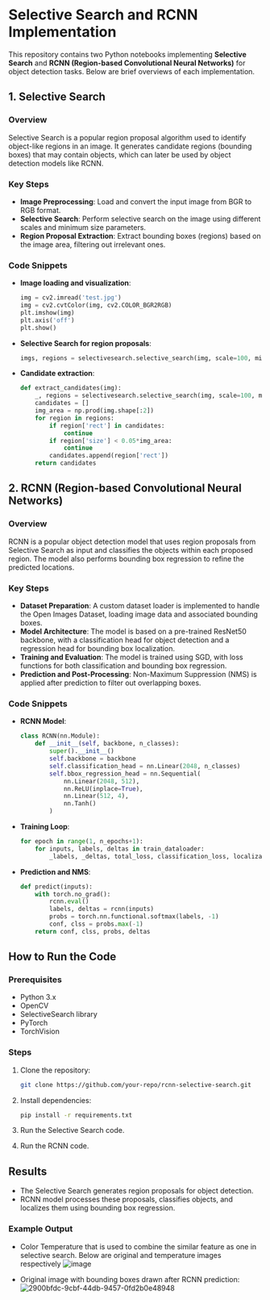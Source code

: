 # Selective Search and RCNN Implementation

This repository contains two Python notebooks implementing **Selective Search** and **RCNN (Region-based Convolutional Neural Networks)** for object detection tasks. Below are brief overviews of each implementation.

## 1. Selective Search

### Overview
Selective Search is a popular region proposal algorithm used to identify object-like regions in an image. It generates candidate regions (bounding boxes) that may contain objects, which can later be used by object detection models like RCNN.

### Key Steps
- **Image Preprocessing**: Load and convert the input image from BGR to RGB format.
- **Selective Search**: Perform selective search on the image using different scales and minimum size parameters.
- **Region Proposal Extraction**: Extract bounding boxes (regions) based on the image area, filtering out irrelevant ones.

### Code Snippets
- **Image loading and visualization**:
    ```python
    img = cv2.imread('test.jpg')
    img = cv2.cvtColor(img, cv2.COLOR_BGR2RGB)
    plt.imshow(img)
    plt.axis('off')
    plt.show()
    ```

- **Selective Search for region proposals**:
    ```python
    imgs, regions = selectivesearch.selective_search(img, scale=100, min_size=50)
    ```

- **Candidate extraction**:
    ```python
    def extract_candidates(img):
        _, regions = selectivesearch.selective_search(img, scale=100, min_size=50)
        candidates = []
        img_area = np.prod(img.shape[:2])
        for region in regions:
            if region['rect'] in candidates:
                continue
            if region['size'] < 0.05*img_area:
                continue
            candidates.append(region['rect'])
        return candidates
    ```

## 2. RCNN (Region-based Convolutional Neural Networks)

### Overview
RCNN is a popular object detection model that uses region proposals from Selective Search as input and classifies the objects within each proposed region. The model also performs bounding box regression to refine the predicted locations.

### Key Steps
- **Dataset Preparation**: A custom dataset loader is implemented to handle the Open Images Dataset, loading image data and associated bounding boxes.
- **Model Architecture**: The model is based on a pre-trained ResNet50 backbone, with a classification head for object detection and a regression head for bounding box localization.
- **Training and Evaluation**: The model is trained using SGD, with loss functions for both classification and bounding box regression.
- **Prediction and Post-Processing**: Non-Maximum Suppression (NMS) is applied after prediction to filter out overlapping boxes.

### Code Snippets
- **RCNN Model**:
    ```python
    class RCNN(nn.Module):
        def __init__(self, backbone, n_classes):
            super().__init__()
            self.backbone = backbone
            self.classification_head = nn.Linear(2048, n_classes)
            self.bbox_regression_head = nn.Sequential(
                nn.Linear(2048, 512),
                nn.ReLU(inplace=True),
                nn.Linear(512, 4),
                nn.Tanh()
            )
    ```

- **Training Loop**:
    ```python
    for epoch in range(1, n_epochs+1):
        for inputs, labels, deltas in train_dataloader:
            _labels, _deltas, total_loss, classification_loss, localization_loss, acc = train_batch(rcnn, optimizer, inputs, labels, deltas)
    ```

- **Prediction and NMS**:
    ```python
    def predict(inputs):
        with torch.no_grad():
            rcnn.eval()
            labels, deltas = rcnn(inputs)
            probs = torch.nn.functional.softmax(labels, -1)
            conf, clss = probs.max(-1)
        return conf, clss, probs, deltas
    ```

## How to Run the Code

### Prerequisites
- Python 3.x
- OpenCV
- SelectiveSearch library
- PyTorch
- TorchVision

### Steps
1. Clone the repository:
    ```bash
    git clone https://github.com/your-repo/rcnn-selective-search.git
    ```
2. Install dependencies:
    ```bash
    pip install -r requirements.txt
    ```
3. Run the Selective Search code.
   
4. Run the RCNN code.
   
## Results
- The Selective Search generates region proposals for object detection.
- RCNN model processes these proposals, classifies objects, and localizes them using bounding box regression.

### Example Output
- Color Temperature that is used to combine the similar feature as one in selective search. Below are original and temperature images respectively
    ![image](https://github.com/user-attachments/assets/81ab5dfa-8bfc-4ead-a265-8e4350424a74)

- Original image with bounding boxes drawn after RCNN prediction:
    ![2900bfdc-9cbf-44db-9457-0fd2b0e48948](https://github.com/user-attachments/assets/9f2508ec-3a4e-4604-ad0a-48370074f1bb)


